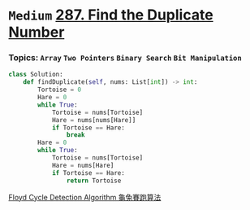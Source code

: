 # `Medium` [287. Find the Duplicate Number](https://leetcode.com/problems/find-the-duplicate-number/description/)
### Topics: `Array` `Two Pointers` `Binary Search` `Bit Manipulation`
```python
class Solution:
    def findDuplicate(self, nums: List[int]) -> int:
        Tortoise = 0
        Hare = 0
        while True:
            Tortoise = nums[Tortoise]
            Hare = nums[nums[Hare]]
            if Tortoise == Hare:
                break
        Hare = 0
        while True:
            Tortoise = nums[Tortoise]
            Hare = nums[Hare]
            if Tortoise == Hare:
                return Tortoise
```
[Floyd Cycle Detection Algorithm 龜兔賽跑算法](https://matthung0807.blogspot.com/2020/04/floyd-cycle-detection-algorithm-floyd.html)